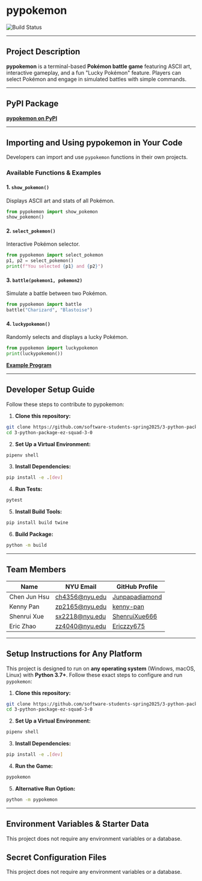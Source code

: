 # pypokemon

![Build Status](https://github.com/software-students-spring2025/3-python-package-ez-squad-3-0/actions/workflows/build.yaml/badge.svg)

---

## Project Description

**pypokemon** is a terminal-based **Pokémon battle game** featuring ASCII art, interactive gameplay, and a fun "Lucky Pokémon" feature. Players can select Pokémon and engage in simulated battles with simple commands.

---

## PyPI Package

 **[pypokemon on PyPI](https://pypi.org/project/pypokemon/)**

---

## Importing and Using pypokemon in Your Code

Developers can import and use `pypokemon` functions in their own projects.

### Available Functions & Examples

#### 1. `show_pokemon()`
Displays ASCII art and stats of all Pokémon.

```python
from pypokemon import show_pokemon
show_pokemon()
```

#### 2. `select_pokemon()`
Interactive Pokémon selector.

```python
from pypokemon import select_pokemon
p1, p2 = select_pokemon()
print(f"You selected {p1} and {p2}")
```

#### 3. `battle(pokemon1, pokemon2)`
Simulate a battle between two Pokémon.

```python
from pypokemon import battle
battle("Charizard", "Blastoise")
```

#### 4. `luckypokemon()`
Randomly selects and displays a lucky Pokémon.

```python
from pypokemon import luckypokemon
print(luckypokemon())
```

**[Example Program](./example.py)**

---
## Developer Setup Guide
Follow these steps to contribute to pypokemon:


1. **Clone this repository:**
```bash
git clone https://github.com/software-students-spring2025/3-python-package-ez-squad-3-0.git
cd 3-python-package-ez-squad-3-0
```
2. **Set Up a Virtual Environment:**
```bash
pipenv shell
```

3. **Install Dependencies:**
```bash
pip install -e .[dev]
```

4. **Run Tests:**
```bash
pytest
```

5. **Install Build Tools:**
```bash
pip install build twine
```

6. **Build Package:**
```bash
python -m build
```

---
##  Team Members

| Name           | NYU Email           | GitHub Profile                                           |
|----------------|---------------------|----------------------------------------------------------|
| Chen Jun Hsu   | ch4356@nyu.edu      | [Junpapadiamond](https://github.com/Junpapadiamond)     |
| Kenny Pan      | zp2165@nyu.edu      | [kenny-pan](https://github.com/kenny-pan)               |
| Shenrui Xue    | sx2218@nyu.edu      | [ShenruiXue666](https://github.com/ShenruiXue666)       |
| Eric Zhao      | zz4040@nyu.edu      | [Ericzzy675](https://github.com/Ericzzy675)             |

---

##  Setup Instructions for Any Platform

This project is designed to run on **any operating system** (Windows, macOS, Linux) with **Python 3.7+**. Follow these exact steps to configure and run `pypokemon`:

1. **Clone this repository:**
```bash
git clone https://github.com/software-students-spring2025/3-python-package-ez-squad-3-0.git
cd 3-python-package-ez-squad-3-0
```
2. **Set Up a Virtual Environment:**
```bash
pipenv shell
```

3. **Install Dependencies:**
```bash
pip install -e .[dev]
```

4. **Run the Game:**
```bash
pypokemon
```

5. **Alternative Run Option:**
```bash
python -m pypokemon
```
---

##  Environment Variables & Starter Data
This project does not require any environment variables or a database.
##  Secret Configuration Files
This project does not require any environment variables or a database.
